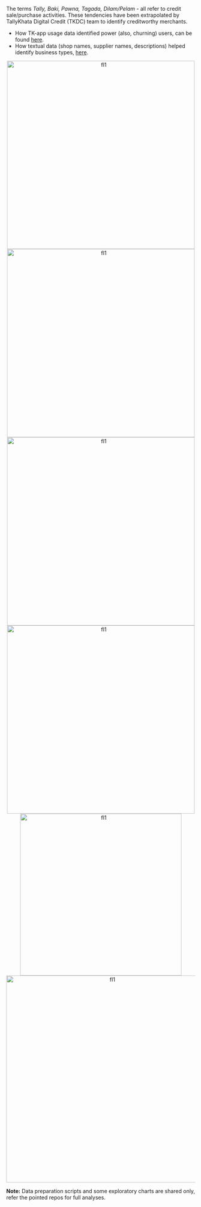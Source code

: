 The terms *Tally, Baki, Pawna, Tagada, Dilam/Pelam* - all refer to credit sale/purchase activities. 
These tendencies have been extrapolated by TallyKhata Digital Credit (TKDC) team to identify creditworthy merchants.
- How TK-app usage data identified power (also, churning) users, can be found [here](https://github.com/shithi30/Churn_Prediction_NeuralNets).
- How textual data (shop names, supplier names, descriptions) helped identify business types, [here](https://github.com/shithi30/Prediction_of_Missing_BizTypes_NLP).

<p align="center">
<img width="500" alt="fl1" src="https://github.com/shithi30/shithi30/assets/43873081/97d5e2c0-d001-4e5c-87a3-696b225b9e91"><br>
<img width="500" alt="fl1" src="https://github.com/shithi30/shithi30/assets/43873081/438ec216-1c8b-4a74-bf1a-3cb6d4fa5e0e">
<img width="500" alt="fl1" src="https://github.com/shithi30/shithi30/assets/43873081/1b204cc3-e363-424e-a714-a61a91992500"><br>
<img width="500" alt="fl1" src="https://github.com/shithi30/shithi30/assets/43873081/70b546f0-8edf-4779-9ec1-ecea706912a4"><br>
<img width="430" alt="fl1" src="https://github.com/shithi30/shithi30/assets/43873081/3945c738-eb55-4c47-9f9e-f05567757171"><br>
<img width="550" alt="fl1" src="https://github.com/shithi30/shithi30/assets/43873081/571d37a7-abce-4404-bace-2d5f54f4fbb3">
</p>

**Note:** Data preparation scripts and some exploratory charts are shared only, refer the pointed repos for full analyses.
